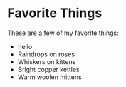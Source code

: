 # Favorite Things

These are a few of my favorite things:
- hello
- Raindrops on roses
- Whiskers on kittens
- Bright copper kettles
- Warm woolen mittens
